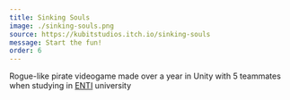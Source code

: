 ```yaml
---
title: Sinking Souls
image: ./sinking-souls.png
source: https://kubitstudios.itch.io/sinking-souls
message: Start the fun!
order: 6
---
```


Rogue-like pirate videogame made over a year in Unity with 5 teammates when studying in [ENTI](https://enti.cat/)
university
